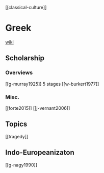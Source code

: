 [[classical-culture]]
# Greek
[wiki](https://en.wikipedia.org/wiki/Ancient-Greek-religion)



## Scholarship
### Overviews
[[g-murray1925]] 5 stages
[[w-burkert1977]]

### Misc.
[[forte2015]]
[[j-vernant2006]] 


## Topics
[[tragedy]]
## Indo-Europeanizaton
[[g-nagy1990]]
